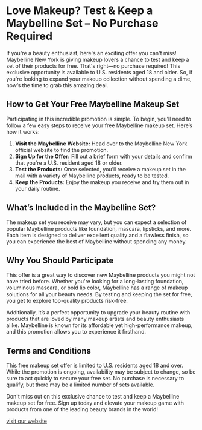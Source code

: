 # Love Makeup? Test & Keep a Maybelline Set – No Purchase Required

If you're a beauty enthusiast, here's an exciting offer you can't miss! Maybelline New York is giving makeup lovers a chance to test and keep a set of their products for free. That's right—no purchase required! This exclusive opportunity is available to U.S. residents aged 18 and older. So, if you're looking to expand your makeup collection without spending a dime, now’s the time to grab this amazing deal.

## How to Get Your Free Maybelline Makeup Set

Participating in this incredible promotion is simple. To begin, you’ll need to follow a few easy steps to receive your free Maybelline makeup set. Here’s how it works:

1. **Visit the Maybelline Website:** Head over to the Maybelline New York official website to find the promotion.
2. **Sign Up for the Offer:** Fill out a brief form with your details and confirm that you're a U.S. resident aged 18 or older.
3. **Test the Products:** Once selected, you’ll receive a makeup set in the mail with a variety of Maybelline products, ready to be tested.
4. **Keep the Products:** Enjoy the makeup you receive and try them out in your daily routine.

## What’s Included in the Maybelline Set?

The makeup set you receive may vary, but you can expect a selection of popular Maybelline products like foundation, mascara, lipsticks, and more. Each item is designed to deliver excellent quality and a flawless finish, so you can experience the best of Maybelline without spending any money.

## Why You Should Participate

This offer is a great way to discover new Maybelline products you might not have tried before. Whether you're looking for a long-lasting foundation, voluminous mascara, or bold lip color, Maybelline has a range of makeup solutions for all your beauty needs. By testing and keeping the set for free, you get to explore top-quality products risk-free.

Additionally, it’s a perfect opportunity to upgrade your beauty routine with products that are loved by many makeup artists and beauty enthusiasts alike. Maybelline is known for its affordable yet high-performance makeup, and this promotion allows you to experience it firsthand.

## Terms and Conditions

This free makeup set offer is limited to U.S. residents aged 18 and over. While the promotion is ongoing, availability may be subject to change, so be sure to act quickly to secure your free set. No purchase is necessary to qualify, but there may be a limited number of sets available.

Don't miss out on this exclusive chance to test and keep a Maybelline makeup set for free. Sign up today and elevate your makeup game with products from one of the leading beauty brands in the world!

 [visit our website](https://afflat3d3.com/trk/lnk/DE5B14BB-DB07-4F66-BBEC-6FD2E800B02A/?o=24725&c=918277&a=729498&k=DB60E3D041A6E561A05BF420CE23C61A&l=25813)
